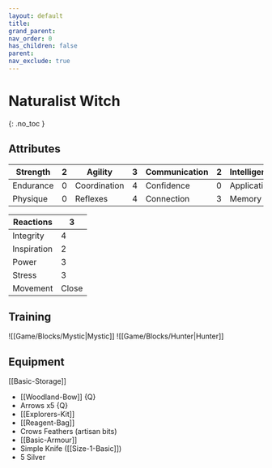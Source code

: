 ```yaml
---
layout: default
title: 
grand_parent: 
nav_order: 0
has_children: false
parent: 
nav_exclude: true
---
```

# Naturalist Witch
{: .no_toc }
## Attributes

| Strength  | 2   | Agility      | 3   | Communication | 2   | Intelligence | 3   | Instinct  | 3   |
| --------- | --- | ------------ | --- | ------------- | --- | ------------ | --- | ---------- | --- |
| Endurance | 0   | Coordination | 4   | Confidence    | 0   | Application  | 4   | Ascendancy | 4   |
| Physique  | 0   | Reflexes     | 4   | Connection    | 3   | Memory       | 4   | Awareness  | 4   |


| Reactions   | 3     |
| ----------- | ----- |
| Integrity   | 4     |
| Inspiration | 2     |
| Power       | 3     |
| Stress      | 3     |
| Movement    | Close |

## Training
![[Game/Blocks/Mystic|Mystic]]
![[Game/Blocks/Hunter|Hunter]]

## Equipment
[[Basic-Storage]]
* [[Woodland-Bow]] {Q}
* Arrows x5 {Q}
* [[Explorers-Kit]]
* [[Reagent-Bag]]
* Crows Feathers (artisan bits)
* [[Basic-Armour]]
* Simple Knife ([[Size-1-Basic]])
* 5 Silver